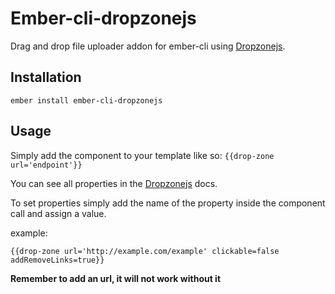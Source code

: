 # Ember-cli-dropzonejs

Drag and drop file uploader addon for ember-cli using [Dropzonejs](http://www.dropzonejs.com/).

Installation
-------------
`ember install ember-cli-dropzonejs`

Usage
-------------
Simply add the component to your template like so: `{{drop-zone url='endpoint'}}`

You can see all properties in the [Dropzonejs](http://www.dropzonejs.com/) docs.

To set properties simply add the name of the property inside the component call and assign a value.

example:

`{{drop-zone url='http://example.com/example' clickable=false addRemoveLinks=true}}`

**Remember to add an url, it will not work without it**
